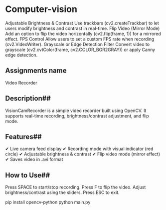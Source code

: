 # Computer-vision
Adjustable Brightness & Contrast
Use trackbars (cv2.createTrackbar) to let users modify brightness and contrast in real-time.
Flip Video (Mirror Mode)
Add an option to flip the video horizontally (cv2.flip(frame, 1)) for a mirrored effect.
FPS Control
Allow users to set a custom FPS rate when recording (cv2.VideoWriter).
Grayscale or Edge Detection Filter
Convert video to grayscale (cv2.cvtColor(frame, cv2.COLOR_BGR2GRAY)) or apply Canny edge detection.

## Assignments name ##
 Video Recorder 

## Description##
VisionCamRecorder is a simple video recorder built using OpenCV.
It supports real-time recording, brightness/contrast adjustment, and flip mode.

## Features##
✔ Live camera feed display
✔ Recording mode with visual indicator (red circle)
✔ Adjustable brightness & contrast
✔ Flip video mode (mirror effect)
✔ Saves video in .avi format

## How to Use##
Press SPACE to start/stop recording.
Press F to flip the video.
Adjust brightness/contrast using the sliders.
Press ESC to exit.

pip install opencv-python
python main.py


